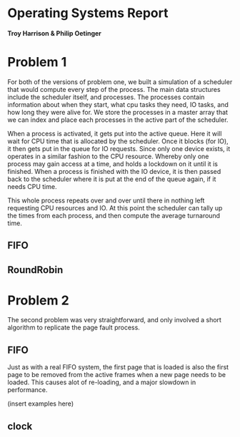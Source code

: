 # Operating Systems Report
#### Troy Harrison & Philip Oetinger

# Problem 1
For both of the versions of problem one, we built a simulation of a scheduler that would compute every step of the process. The main data structures include the scheduler itself, and processes. The processes contain information about when they start, what cpu tasks they need, IO tasks, and how long they were alive for. We store the processes in a master array that we can index and place each processes in the active part of the scheduler. 

When a process is activated, it gets put into the active queue. Here it will wait for CPU time that is allocated by the scheduler. Once it blocks (for IO), it then gets put in the queue for IO requests. Since only one device exists, it operates in a similar fashion to the CPU resource. Whereby only one process may gain access at a time, and holds a lockdown on it until it is finished. When a process is finished with the IO device, it is then passed back to the scheduler where it is put at the end of the queue again, if it needs CPU time.

This whole process repeats over and over until there in nothing left requesting CPU resources and IO. At this point the scheduler can tally up the times from each process, and then compute the average turnaround time. 

## FIFO

## RoundRobin


# Problem 2
The second problem was very straightforward, and only involved a short algorithm to replicate the page fault process.

## FIFO
Just as with a real FIFO system, the first page that is loaded is also the first page to be removed from the active frames when a new page needs to be loaded. This causes alot of re-loading, and a major slowdown in performance.

(insert examples here)

## clock

